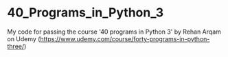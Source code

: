 # 40_Programs_in_Python_3
My code for passing the course '40 programs in Python 3' by Rehan Arqam on Udemy (https://www.udemy.com/course/forty-programs-in-python-three/)
